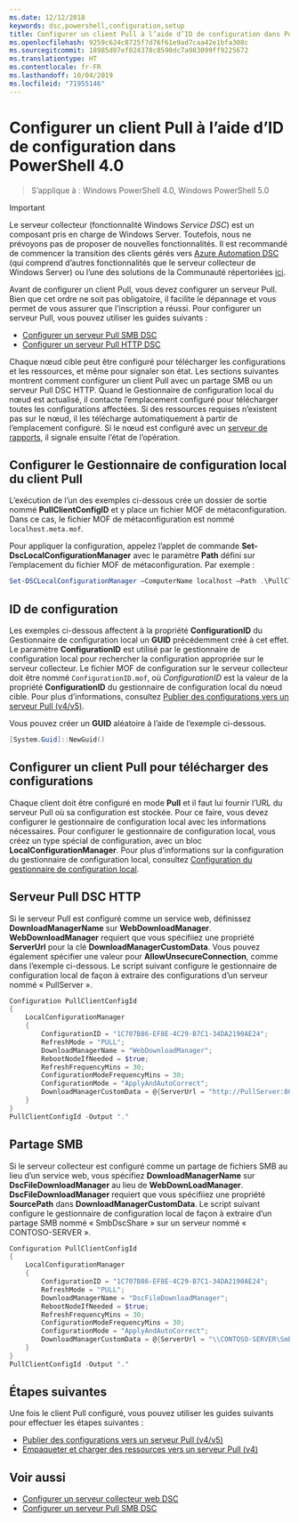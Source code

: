 ```yaml
---
ms.date: 12/12/2018
keywords: dsc,powershell,configuration,setup
title: Configurer un client Pull à l’aide d’ID de configuration dans PowerShell 4.0
ms.openlocfilehash: 9259c624c8725f7d76f61e9ad7caa42e1bfa308c
ms.sourcegitcommit: 18985d07ef024378c8590dc7a983099ff9225672
ms.translationtype: HT
ms.contentlocale: fr-FR
ms.lasthandoff: 10/04/2019
ms.locfileid: "71955146"
---
```

# <a name="set-up-a-pull-client-using-configuration-ids-in-powershell-40"></a>Configurer un client Pull à l’aide d’ID de configuration dans PowerShell 4.0

>S’applique à : Windows PowerShell 4.0, Windows PowerShell 5.0

> [!IMPORTANT]
> Le serveur collecteur (fonctionnalité Windows *Service DSC*) est un composant pris en charge de Windows Server. Toutefois, nous ne prévoyons pas de proposer de nouvelles fonctionnalités. Il est recommandé de commencer la transition des clients gérés vers [Azure Automation DSC](/azure/automation/automation-dsc-getting-started) (qui comprend d’autres fonctionnalités que le serveur collecteur de Windows Server) ou l’une des solutions de la Communauté répertoriées [ici](pullserver.md#community-solutions-for-pull-service).

Avant de configurer un client Pull, vous devez configurer un serveur Pull. Bien que cet ordre ne soit pas obligatoire, il facilite le dépannage et vous permet de vous assurer que l’inscription a réussi. Pour configurer un serveur Pull, vous pouvez utiliser les guides suivants :

- [Configurer un serveur Pull SMB DSC](pullServerSmb.md)
- [Configurer un serveur Pull HTTP DSC](pullServer.md)

Chaque nœud cible peut être configuré pour télécharger les configurations et les ressources, et même pour signaler son état. Les sections suivantes montrent comment configurer un client Pull avec un partage SMB ou un serveur Pull DSC HTTP. Quand le Gestionnaire de configuration local du nœud est actualisé, il contacte l’emplacement configuré pour télécharger toutes les configurations affectées. Si des ressources requises n’existent pas sur le nœud, il les télécharge automatiquement à partir de l’emplacement configuré. Si le nœud est configuré avec un [serveur de rapports](reportServer.md), il signale ensuite l’état de l’opération.

## <a name="configure-the-pull-client-lcm"></a>Configurer le Gestionnaire de configuration local du client Pull

L’exécution de l’un des exemples ci-dessous crée un dossier de sortie nommé **PullClientConfigID** et y place un fichier MOF de métaconfiguration. Dans ce cas, le fichier MOF de métaconfiguration est nommé `localhost.meta.mof`.

Pour appliquer la configuration, appelez l’applet de commande **Set-DscLocalConfigurationManager** avec le paramètre **Path** défini sur l’emplacement du fichier MOF de métaconfiguration. Par exemple :

```powershell
Set-DSCLocalConfigurationManager –ComputerName localhost –Path .\PullClientConfigId –Verbose.
```

## <a name="configuration-id"></a>ID de configuration

Les exemples ci-dessous affectent à la propriété **ConfigurationID** du Gestionnaire de configuration local un **GUID** précédemment créé à cet effet. Le paramètre **ConfigurationID** est utilisé par le gestionnaire de configuration local pour rechercher la configuration appropriée sur le serveur collecteur. Le fichier MOF de configuration sur le serveur collecteur doit être nommé `ConfigurationID.mof`, où *ConfigurationID* est la valeur de la propriété **ConfigurationID** du gestionnaire de configuration local du nœud cible. Pour plus d’informations, consultez [Publier des configurations vers un serveur Pull (v4/v5)](publishConfigs.md).

Vous pouvez créer un **GUID** aléatoire à l’aide de l’exemple ci-dessous.

```powershell
[System.Guid]::NewGuid()
```

## <a name="set-up-a-pull-client-to-download-configurations"></a>Configurer un client Pull pour télécharger des configurations

Chaque client doit être configuré en mode **Pull** et il faut lui fournir l’URL du serveur Pull où sa configuration est stockée. Pour ce faire, vous devez configurer le gestionnaire de configuration local avec les informations nécessaires. Pour configurer le gestionnaire de configuration local, vous créez un type spécial de configuration, avec un bloc **LocalConfigurationManager**. Pour plus d’informations sur la configuration du gestionnaire de configuration local, consultez [Configuration du gestionnaire de configuration local](../managing-nodes/metaConfig4.md).

## <a name="http-dsc-pull-server"></a>Serveur Pull DSC HTTP

Si le serveur Pull est configuré comme un service web, définissez **DownloadManagerName** sur **WebDownloadManager**. **WebDownloadManager** requiert que vous spécifiiez une propriété **ServerUrl** pour la clé **DownloadManagerCustomData**. Vous pouvez également spécifier une valeur pour **AllowUnsecureConnection**, comme dans l’exemple ci-dessous. Le script suivant configure le gestionnaire de configuration local de façon à extraire des configurations d’un serveur nommé « PullServer ».

```powershell
Configuration PullClientConfigId
{
    LocalConfigurationManager
    {
        ConfigurationID = "1C707B86-EF8E-4C29-B7C1-34DA2190AE24";
        RefreshMode = "PULL";
        DownloadManagerName = "WebDownloadManager";
        RebootNodeIfNeeded = $true;
        RefreshFrequencyMins = 30;
        ConfigurationModeFrequencyMins = 30;
        ConfigurationMode = "ApplyAndAutoCorrect";
        DownloadManagerCustomData = @{ServerUrl = "http://PullServer:8080/PSDSCPullServer/PSDSCPullServer.svc"; AllowUnsecureConnection = "TRUE"}
    }
}
PullClientConfigId -Output "."
```

## <a name="smb-share"></a>Partage SMB

Si le serveur collecteur est configuré comme un partage de fichiers SMB au lieu d’un service web, vous spécifiez **DownloadManagerName** sur **DscFileDownloadManager** au lieu de **WebDownLoadManager**. **DscFileDownloadManager** requiert que vous spécifiiez une propriété **SourcePath** dans **DownloadManagerCustomData**. Le script suivant configure le gestionnaire de configuration local de façon à extraire d’un partage SMB nommé « SmbDscShare » sur un serveur nommé « CONTOSO-SERVER ».

```powershell
Configuration PullClientConfigId
{
    LocalConfigurationManager
    {
        ConfigurationID = "1C707B86-EF8E-4C29-B7C1-34DA2190AE24";
        RefreshMode = "PULL";
        DownloadManagerName = "DscFileDownloadManager";
        RebootNodeIfNeeded = $true;
        RefreshFrequencyMins = 30;
        ConfigurationModeFrequencyMins = 30;
        ConfigurationMode = "ApplyAndAutoCorrect";
        DownloadManagerCustomData = @{ServerUrl = "\\CONTOSO-SERVER\SmbDscShare"}
    }
}
PullClientConfigId -Output "."
```

## <a name="next-steps"></a>Étapes suivantes

Une fois le client Pull configuré, vous pouvez utiliser les guides suivants pour effectuer les étapes suivantes :

- [Publier des configurations vers un serveur Pull (v4/v5)](publishConfigs.md)
- [Empaqueter et charger des ressources vers un serveur Pull (v4)](package-upload-resources.md)

## <a name="see-also"></a>Voir aussi

- [Configurer un serveur collecteur web DSC](pullServer.md)
- [Configurer un serveur Pull SMB DSC](pullServerSMB.md)
